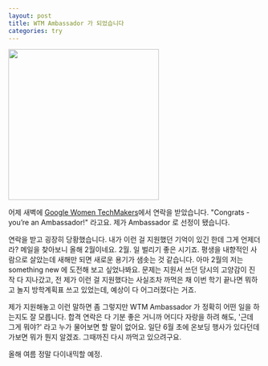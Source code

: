 ```yaml
---
layout: post
title: WTM Ambassador 가 되었습니다
categories: try
---
```


<img src="{{ site.baseurl }}/thumbnails/wtm_ambassador.png" width="300" />

어제 새벽에 [Google Women TechMakers](https://developers.google.com/womentechmakers)에서 연락을 받았습니다. "Congrats - you’re an Ambassador!" 라고요. 제가 Ambassador 로 선정이 됐습니다.

연락을 받고 굉장히 당황했습니다. 내가 이런 걸 지원했던 기억이 있긴 한데 그게 언제더라? 메일을 찾아보니 올해 2월이네요. 2월. 일 벌리기 좋은 시기죠. 평생을 내향적인 사람으로 살았는데 새해만 되면 새로운 용기가 샘솟는 것 같습니다. 아마 2월의 저는 something new 에 도전해 보고 싶었나봐요. 문제는 지원서 쓰던 당시의 고양감이 진작 다 지나갔고, 전 제가 이런 걸 지원했다는 사실조차 까먹은 채 이번 학기 끝나면 뭐하고 놀지 방학계획표 쓰고 있었는데, 예상이 다 어그러졌다는 거죠. 

제가 지원해놓고 이런 말하면 좀 그렇지만 WTM Ambassador 가 정확히 어떤 일을 하는지도 잘 모릅니다. 합격 연락은 다 기분 좋은 거니까 어디다 자랑을 하려 해도, '근데 그게 뭐야?' 라고 누가 물어보면 할 말이 없어요. 일단 6월 초에 온보딩 행사가 있다던데 가보면 뭐가 뭔지 알겠죠. 그때까진 다시 까먹고 있으려구요.

올해 여름 정말 다이내믹할 예정.
